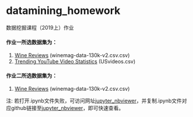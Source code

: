 # datamining_homework
数据挖掘课程（2019上）作业

#### 作业一所选数据集为：
1) [Wine Reviews](https://www.kaggle.com/zynicide/wine-reviews) (winemag-data-130k-v2.csv.csv)
2) [Trending YouTube Video Statistics](https://www.kaggle.com/datasnaek/youtube-new) (USvideos.csv)

#### 作业二所选数据集为：
1) [Wine Reviews](https://www.kaggle.com/zynicide/wine-reviews) (winemag-data-130k-v2.csv.csv)

注: 若打开.ipynb文件失败，可访问网址[jupyter_nbviewer](https://nbviewer.jupyter.org/)，并复制.ipynb文件对应github链接至[jupyter_nbviewer](https://nbviewer.jupyter.org/)，即可快速查看。